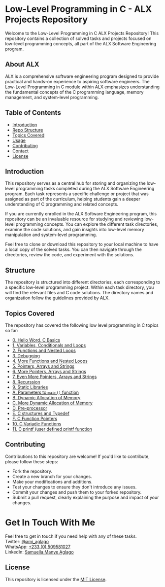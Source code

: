 # Low-Level Programming in C - ALX Projects Repository
Welcome to the Low-Level Programming in C ALX Projects Repository! This repository contains a collection of solved tasks and projects focused on low-level programming concepts, all part of the ALX Software Engineering program.  
  
## About ALX
ALX is a comprehensive software engineering program designed to provide practical and hands-on experience to aspiring software engineers. The Low-Level Programming in C module within ALX emphasizes understanding the fundamental concepts of the C programming language, memory management, and system-level programming.

## Table of Contents
+ [Introduction](#introduction)
+ [Repo Structure](#structure)
+ [Topics Covered](#topics-covered)
+ [Usage](#usage)
+ [Contributing](#contributing)
+ [Contact](#get-in-touch-with-me)
+ [License](#license)


## Introduction
This repository serves as a central hub for storing and organizing the low-level programming tasks completed during the ALX Software Engineering program. Each task represents a specific challenge or project that was assigned as part of the curriculum, helping students gain a deeper understanding of C programming and related concepts.

If you are currently enrolled in the ALX Software Engineering program, this repository can be an invaluable resource for studying and reviewing low-level programming concepts. You can explore the different task directories, examine the code solutions, and gain insights into low-level memory manipulation and system-level programming.

Feel free to clone or download this repository to your local machine to have a local copy of the solved tasks. You can then navigate through the directories, review the code, and experiment with the solutions.

## Structure
The repository is structured into different directories, each corresponding to a specific low-level programming project. Within each task directory, you will find the relevant files and C code solutions. The directory names and organization follow the guidelines provided by ALX.

## Topics Covered
The repository has covered the following low level programming in C topics so far:
+ [0. Hello Word, C Basics](./0x00-hello_world/)
+ [1. Variables, Conditionals and Loops](./0x01-variables_if_else_while/)
+ [2. Functions and Nested Loops](./0x02-functions_nested_loops/)
+ [3. Debugging](./0x03-debugging/)
+ [4. More Functions and Nested Loops](./0x04-more_functions_nested_loops/)
+ [5. Pointers, Arrays and Strings](./0x05-pointers_arrays_strings/)
+ [6. More Pointers, Arrays and Strings](./0x06-pointers_arrays_strings/)
+ [7. Even More Pointers, Arrays and Strings](./0x07-pointers_arrays_strings/)
+ [8. Recurssion](./0x08-recursion/)
+ [9. Static Libraries](./0x09-static_libraries/)
+ [A. Parameters to `main()` function](./0x0A-argc_argv/)
+ [B. Dynamic Allocation of Memory](./0x0B-malloc_free/)
+ [C. More Dynamic Allocation of Memory]()
+ [D. Pre-processor](./0x0D-preprocessor/)
+ [E. C structures and Typedef](./0x0E-structures_typedef/)
+ [F. C Function Pointers](./0x0F-function_pointers/)
+ [10. C Variadic Functions](./0x10-variadic_functions/)
+ [11. C printf (user defined printf function](./printf)


## Contributing
Contributions to this repository are welcome! If you'd like to contribute, please follow these steps:

+ Fork the repository.
+ Create a new branch for your changes.
+ Make your modifications and additions.
+ Test your changes to ensure they don't introduce any issues.
+ Commit your changes and push them to your forked repository.
+ Submit a pull request, clearly explaining the purpose and impact of your changes.

# Get In Touch With Me
Feel free to get in touch if you need help with any of these tasks.  
Twitter: [@ami_aglago](https://twitter.com/ami_aglago)  
WhatsApp: [+233 (0) 509581027](https://wa.me/233509581027?text=Kindle%20be%20brief%20and%20straightforward)  
LinkedIn: [Samuella Manye Aglago](https://www.linkedin.com/in/aglago)

## License
This repository is licensed under the [MIT License](./LICENSE.md).
